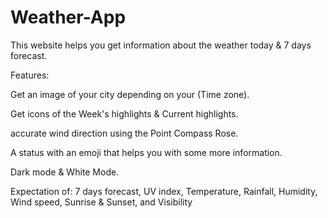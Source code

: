 # Weather-App

This website helps you get information about the weather today & 7 days forecast.

Features: 

  Get an image of your city depending on your (Time zone).
  
  Get icons of the Week's highlights & Current highlights.
  
  accurate wind direction using the Point Compass Rose.
  
  A status with an emoji that helps you with some more information.
  
  Dark mode & White Mode.
  
  
Expectation of:
  7 days forecast,
  UV index,
  Temperature,
  Rainfall,
  Humidity,
  Wind speed,
  Sunrise & Sunset, and
  Visibility
